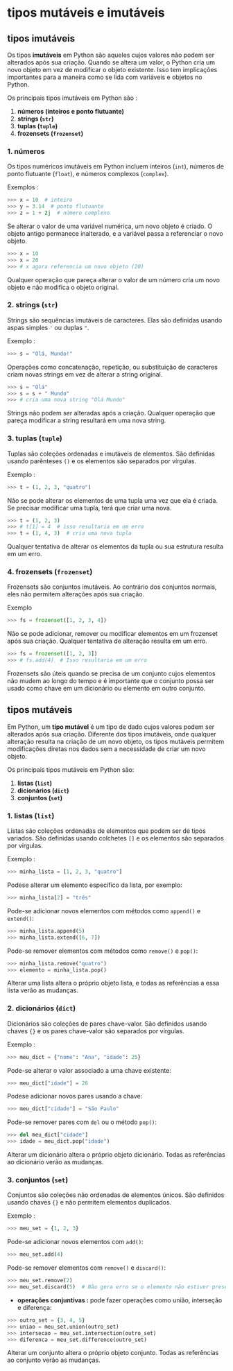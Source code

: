 # tipos mutáveis e imutáveis

## tipos imutáveis

Os tipos **imutáveis** em Python são aqueles cujos valores não podem ser alterados após sua criação. Quando se altera um valor, o Python cria um novo objeto em vez de modificar o objeto existente. Isso tem implicações importantes para a maneira como se lida com variáveis e objetos no Python.

Os principais tipos imutáveis em Python são :

1. **números (inteiros e ponto flutuante)**
1. **strings (`str`)**
1. **tuplas (`tuple`)**
1. **frozensets (`frozenset`)**

### 1. números

Os tipos numéricos imutáveis em Python incluem inteiros (`int`), números de ponto flutuante (`float`), e números complexos (`complex`).

Exemplos :

```python
>>> x = 10  # inteiro
>>> y = 3.14  # ponto flutuante
>>> z = 1 + 2j  # número complexo
```

Se alterar o valor de uma variável numérica, um novo objeto é criado. O objeto antigo permanece inalterado, e a variável passa a referenciar o novo objeto.

```python
>>> x = 10
>>> x = 20
>>> # x agora referencia um novo objeto (20)
```

Qualquer operação que pareça alterar o valor de um número cria um novo objeto e não modifica o objeto original.

### 2. strings (`str`)

Strings são sequências imutáveis de caracteres. Elas são definidas usando aspas simples `'` ou duplas `"`.

Exemplo :

```python
>>> s = "Olá, Mundo!"
```

Operações como concatenação, repetição, ou substituição de caracteres criam novas strings em vez de alterar a string original.

```python
>>> s = "Olá"
>>> s = s + " Mundo"
>>> # cria uma nova string "Olá Mundo"
```

Strings não podem ser alteradas após a criação. Qualquer operação que pareça modificar a string resultará em uma nova string.

### 3. tuplas (`tuple`)

Tuplas são coleções ordenadas e imutáveis de elementos. São definidas usando parênteses `()` e os elementos são separados por vírgulas.

Exemplo :

```python
>>> t = (1, 2, 3, "quatro")
```

Não se pode alterar os elementos de uma tupla uma vez que ela é criada. Se precisar modificar uma tupla, terá que criar uma nova.

```python
>>> t = (1, 2, 3)
>>> # t[1] = 4  # isso resultaria em um erro
>>> t = (1, 4, 3)  # cria uma nova tupla
```

Qualquer tentativa de alterar os elementos da tupla ou sua estrutura resulta em um erro.

### 4. frozensets (`frozenset`)

Frozensets são conjuntos imutáveis. Ao contrário dos conjuntos normais, eles não permitem alterações após sua criação.

Exemplo

```python
>>> fs = frozenset([1, 2, 3, 4])
```

Não se pode adicionar, remover ou modificar elementos em um frozenset após sua criação. Qualquer tentativa de alteração resulta em um erro.

```python
>>> fs = frozenset([1, 2, 3])
>>> # fs.add(4)  # Isso resultaria em um erro
```

Frozensets são úteis quando se precisa de um conjunto cujos elementos não mudem ao longo do tempo e é importante que o conjunto possa ser usado como chave em um dicionário ou elemento em outro conjunto.

## tipos mutáveis

Em Python, um **tipo mutável** é um tipo de dado cujos valores podem ser alterados após sua criação. Diferente dos tipos imutáveis, onde qualquer alteração resulta na criação de um novo objeto, os tipos mutáveis permitem modificações diretas nos dados sem a necessidade de criar um novo objeto.

Os principais tipos mutáveis em Python são:

1. **listas (`list`)**
1. **dicionários (`dict`)**
1. **conjuntos (`set`)**

### 1. listas (`list`)

Listas são coleções ordenadas de elementos que podem ser de tipos variados. São definidas usando colchetes `[]` e os elementos são separados por vírgulas.

Exemplo :

```python
>>> minha_lista = [1, 2, 3, "quatro"]
```

Podese alterar um elemento específico da lista, por exemplo:

```python
>>> minha_lista[2] = "três"
```

Pode-se adicionar novos elementos com métodos como `append()` e `extend()`:

```python
>>> minha_lista.append(5)
>>> minha_lista.extend([6, 7])
```

Pode-se remover elementos com métodos como `remove()` e `pop()`:

```python
>>> minha_lista.remove("quatro")
>>> elemento = minha_lista.pop()
```

Alterar uma lista altera o próprio objeto lista, e todas as referências a essa lista verão as mudanças.

### 2. dicionários (`dict`)

Dicionários são coleções de pares chave-valor. São definidos usando chaves `{}` e os pares chave-valor são separados por vírgulas.

Exemplo :

```python
>>> meu_dict = {"nome": "Ana", "idade": 25}
```

Pode-se alterar o valor associado a uma chave existente:

```python
>>> meu_dict["idade"] = 26
```

Podese adicionar novos pares usando a chave:

```python
>>> meu_dict["cidade"] = "São Paulo"
```

Pode-se remover pares com `del` ou o método `pop()`:

```python
>>> del meu_dict["cidade"]
>>> idade = meu_dict.pop("idade")
```

Alterar um dicionário altera o próprio objeto dicionário. Todas as referências ao dicionário verão as mudanças.

### 3. conjuntos (`set`)

Conjuntos são coleções não ordenadas de elementos únicos. São definidos usando chaves `{}` e não permitem elementos duplicados.

Exemplo :

```python
>>> meu_set = {1, 2, 3}
```

Pode-se adicionar novos elementos com `add()`:

```python
>>> meu_set.add(4)
```

Pode-se remover elementos com `remove()` e `discard()`:

```python
>>> meu_set.remove(2)
>>> meu_set.discard(5)  # Não gera erro se o elemento não estiver presente
```

- **operações conjuntivas :** pode fazer operações como união, interseção e diferença:

```python
>>> outro_set = {3, 4, 5}
>>> uniao = meu_set.union(outro_set)
>>> intersecao = meu_set.intersection(outro_set)
>>> diferenca = meu_set.difference(outro_set)
```

Alterar um conjunto altera o próprio objeto conjunto. Todas as referências ao conjunto verão as mudanças.
